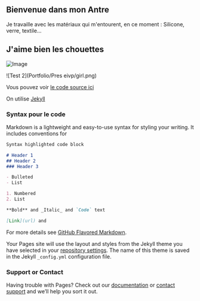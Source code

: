 ##  Bienvenue dans mon Antre 

Je travaille avec les matériaux qui m'entourent, en ce moment :
Silicone, verre, textile...

## J'aime bien les chouettes 

![Image](https://www.smashingmagazine.com/wp-content/uploads/2015/06/10-dithering-opt.jpg)


![Test 2](Portfolio/Pres eivp/girl.png)


Vous pouvez voir [le code source ici](https://github.com/CarlaWatte/Portfolio/edit/master/index.md)

On utilise [Jekyll](https://jekyllrb.com/) 

### Syntax pour le code

Markdown is a lightweight and easy-to-use syntax for styling your writing. It includes conventions for

```markdown
Syntax highlighted code block

# Header 1
## Header 2
### Header 3

- Bulleted
- List

1. Numbered
2. List

**Bold** and _Italic_ and `Code` text

[Link](url) and 
```

For more details see [GitHub Flavored Markdown](https://guides.github.com/features/mastering-markdown/).


Your Pages site will use the layout and styles from the Jekyll theme you have selected in your [repository settings](https://github.com/CarlaWatte/work.io/settings). The name of this theme is saved in the Jekyll `_config.yml` configuration file.

### Support or Contact

Having trouble with Pages? Check out our [documentation](https://help.github.com/categories/github-pages-basics/) or [contact support](https://github.com/contact) and we’ll help you sort it out.
